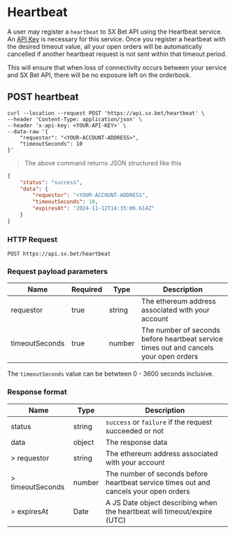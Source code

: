 # Heartbeat

A user may register a `heartbeat` to SX Bet API using the Heartbeat service. An [API Key](#api-key) is necessary for this service. Once you register a heartbeat with the desired timeout value, all your open orders will be automatically cancelled if another heartbeat request is not sent within that timeout period.

This will ensure that when loss of connectivity occurs between your service and SX Bet API, there will be no exposure left on the orderbook.
## POST heartbeat

```shell
curl --location --request POST 'https://api.sx.bet/heartbeat' \
--header 'Content-Type: application/json' \
--header 'x-api-key: <YOUR-API-KEY>' \
--data-raw '{
    "requestor": "<YOUR-ACCOUNT-ADDRESS>",
    "timeoutSeconds": 10
}'
```

> The above command returns JSON structured like this

```json
{
    "status": "success",
    "data": {
        "requestor": "<YOUR-ACCOUNT-ADDRESS",
        "timeoutSeconds": 10,
        "expiresAt": "2024-11-12T14:35:06.614Z"
    }
}
```

### HTTP Request

`POST https://api.sx.bet/heartbeat`

### Request payload parameters

| Name           | Required | Type   | Description                                                                           |
| -------------- | -------- | ------ | ------------------------------------------------------------------------------------- |
| requestor      | true     | string | The ethereum address associated with your account                                     |
| timeoutSeconds | true     | number | The number of seconds before heartbeat service times out and cancels your open orders |

<aside class="notice">
The <code>timeoutSeconds</code> value can be betwteen 0 - 3600 seconds inclusive. 
</aside>

### Response format

| Name             | Type   | Description                                                                           |
| ---------------- | ------ | ------------------------------------------------------------------------------------- |
| status           | string | `success` or `failure` if the request succeeded or not                                |
| data             | object | The response data                                                                     |
| > requestor      | string | The ethereum address associated with your account                                     |
| > timeoutSeconds | number | The number of seconds before heartbeat service times out and cancels your open orders |
| > expiresAt      | Date   | A JS Date object describing when the heartbeat will timeout/expire (UTC)              |
